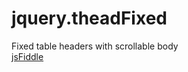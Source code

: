 # jquery.theadFixed
Fixed table headers with scrollable body  
[jsFiddle](http://jsfiddle.net/PeterChaplin/wAfbu/)
